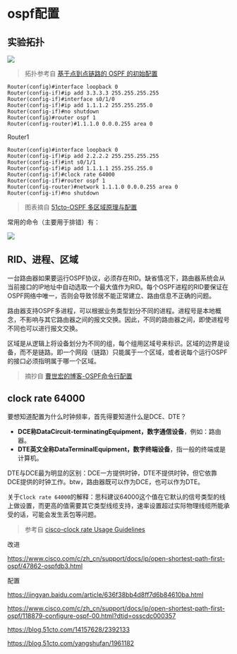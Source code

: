 # ospf配置

## 实验拓扑

![](https://i.postimg.cc/50Vmgf6x/Snipaste-2019-10-24-22-34-22.png)	

> 拓扑参考自 [基于点到点链路的 OSPF 的初始配置](https://www.cisco.com/c/zh_cn/support/docs/ip/open-shortest-path-first-ospf/13687-15.html?dtid=osscdc000357)

```ios	
Router(config)#interface loopback 0	
Router(config-if)#ip add 3.3.3.3 255.255.255.255	
Router(config-if)#interface s0/1/0	
Router(config-if)#ip add 1.1.1.2 255.255.255.0	
Router(config-if)#no shutdown	
Router(config)#router ospf 1	
Router(config-router)#1.1.1.0 0.0.0.255 area 0	
```	

Router1	

```ios	
Router(config)#interface loopback 0	
Router(config-if)#ip add 2.2.2.2 255.255.255.255	
Router(config-if)#int s0/1/1	
Router(config-if)#ip add 1.1.1.1 255.255.255.0	
Router(config-if)#clock rate 64000	
Router(config-if)#router ospf 1	
Router(config-router)#network 1.1.1.0 0.0.0.255 area 0	
Router(config-if)#no shutdown	
```
> 图表摘自 [51cto-OSPF 多区域原理与配置](https://blog.51cto.com/14157628/2392133)

常用的命令（主要用于排错）有：

![](https://i.postimg.cc/1X3Ct3CH/e8e5.png)


## RID、进程、区域

一台路由器如果要运行OSPF协议，必须存在RID。缺省情况下，路由器系统会从当前接口的IP地址中自动选取一个最大值作为RID。每个OSPF进程的RID要保证在OSPF网络中唯一，否则会导致邻居不能正常建立、路由信息不正确的问题。

路由器支持OSPF多进程，可以根据业务类型划分不同的进程。进程号是本地概念，不影响与其它路由器之间的报文交换。因此，不同的路由器之间，即使进程号不同也可以进行报文交换。

区域是从逻辑上将设备划分为不同的组，每个组用区域号来标识。区域的边界是设备，而不是链路。即一个网段（链路）只能属于一个区域，或者说每个运行OSPF的接口必须指明属于哪一个区域。

> 摘抄自 [曹世宏的博客-OSPF命令行配置](https://cshihong.github.io/2017/10/20/OSPF%E5%91%BD%E4%BB%A4%E8%A1%8C%E9%85%8D%E7%BD%AE/)

## clock rate 64000

要想知道配置为什么时钟频率，首先得要知道什么是DCE、DTE？

* **DCE称DataCircuit-terminatingEquipment，数字通信设备**，例如：路由器。
* **DTE英文全称DataTerminalEquipment，数字终端设备**，指一般的终端或是计算机。

DTE与DCE最为明显的区别：DCE一方提供时钟，DTE不提供时钟，但它依靠DCE提供的时钟工作。btw，路由器既可以作为DCE，也可以作为DTE。


关于`Clock rate 64000`的解释：思科建议64000这个值在它默认的信号类型的线上做设置，而更高的值需要其它类型线缆支持，速率设置超过实际物理线缆所能承受的话，可能会发生丢包等问题。

> 参考自 [cisco-clock rate Usage Guidelines](https://www.cisco.com/c/en/us/td/docs/ios-xml/ios/interface/command/ir-cr-book/ir-c2.html#wp3930272930)

改进

https://www.cisco.com/c/zh_cn/support/docs/ip/open-shortest-path-first-ospf/47862-ospfdb3.html


配置

https://jingyan.baidu.com/article/636f38bb4d8ff7d6b84610ba.html

https://www.cisco.com/c/zh_cn/support/docs/ip/open-shortest-path-first-ospf/118879-configure-ospf-00.html?dtid=osscdc000357

https://blog.51cto.com/14157628/2392133

https://blog.51cto.com/yangshufan/1961182



